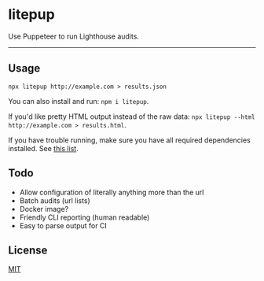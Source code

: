 # litepup

Use Puppeteer to run Lighthouse audits.

--------

## Usage

`npx litepup http://example.com > results.json`

You can also install and run: `npm i litepup`.

If you'd like pretty HTML output instead of the raw data: `npx litepup --html http://example.com > results.html`.

If you have trouble running, make sure you have all required dependencies
installed. See [this list](https://github.com/GoogleChrome/puppeteer/blob/master/docs/troubleshooting.md#chrome-headless-doesnt-launch).

## Todo

* Allow configuration of literally anything more than the url
* Batch audits (url lists)
* Docker image?
* Friendly CLI reporting (human readable)
* Easy to parse output for CI

## License

[MIT](./LICENSE.md)
